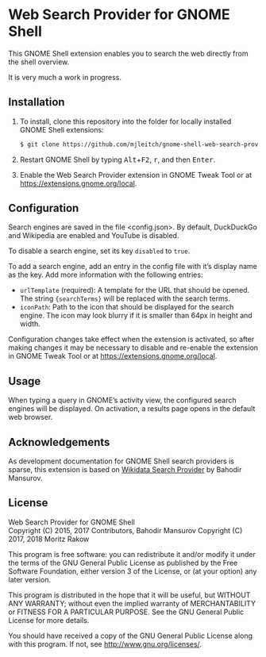 # Web Search Provider for GNOME Shell

This GNOME Shell extension enables you to search the web directly from the
shell overview.

It is very much a work in progress.

## Installation

1.  To install, clone this repository into the folder for locally installed
    GNOME Shell extensions:

    ```bash
    $ git clone https://github.com/mjleitch/gnome-shell-web-search-provider ~/.local/share/gnome-shell/extensions/gnome-shell-web-search-provider@mjleitch.github.com
    ```
2.  Restart GNOME Shell by typing <kbd>Alt</kbd>+<kbd>F2</kbd>, <kbd>r</kbd>,
    and then <kbd>Enter</kbd>.
3.  Enable the Web Search Provider extension in GNOME Tweak Tool or at
    <https://extensions.gnome.org/local>.

## Configuration

Search engines are saved in the file <config.json>. By default, DuckDuckGo and
Wikipedia are enabled and YouTube is disabled.

To disable a search engine, set its key `disabled` to `true`.

To add a search engine, add an entry in the config file with it’s display
name as the key. Add more information with the following entries:

-   `urlTemplate` (required): A template for the URL that should be opened. The
    string `{searchTerms}` will be replaced with the search terms.
-   `iconPath`: Path to the icon that should be displayed for the search engine.
    The icon may look blurry if it is smaller than 64px in height and width.

Configuration changes take effect when the extension is activated, so after
making changes it may be necessary to disable and re-enable the extension in
GNOME Tweak Tool or at <https://extensions.gnome.org/local>.

## Usage

When typing a query in GNOME’s activity view, the configured search engines will
be displayed. On activation, a results page opens in the default web
browser.

## Acknowledgements

As development documentation for GNOME Shell search providers is sparse, this extension is based on [Wikidata Search
Provider](https://github.com/bmansurov/wikidata-search-provider) by Bahodir
Mansurov.

## License

Web Search Provider for GNOME Shell  
Copyright (C) 2015, 2017 Contributors, Bahodir Mansurov
Copyright (C) 2017, 2018 Moritz Rakow

This program is free software: you can redistribute it and/or modify
it under the terms of the GNU General Public License as published by
the Free Software Foundation, either version 3 of the License, or
(at your option) any later version.

This program is distributed in the hope that it will be useful,
but WITHOUT ANY WARRANTY; without even the implied warranty of
MERCHANTABILITY or FITNESS FOR A PARTICULAR PURPOSE.  See the
GNU General Public License for more details.

You should have received a copy of the GNU General Public License
along with this program.  If not, see <http://www.gnu.org/licenses/>.
